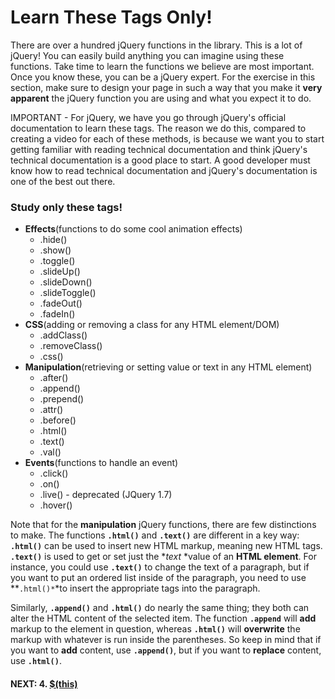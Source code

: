 # Learn These Tags Only!

There are over a hundred jQuery functions in the library. This is a lot of jQuery! You can easily build anything you can imagine using these functions. Take time to learn the functions we believe are most important. Once you know these, you can be a jQuery expert. For the exercise in this section, make sure to design your page in such a way that you make it **very apparent** the jQuery function you are using and what you expect it to do.

IMPORTANT - For jQuery, we have you go through jQuery's official documentation to learn these tags.  The reason we do this, compared to creating a video for each of these methods, is because we want you to start getting familiar with reading technical documentation and think jQuery's technical documentation is a good place to start. A good developer must know how to read technical documentation and jQuery's documentation is one of the best out there.

### Study only these tags!

* **Effects**(functions to do some cool animation effects)
  - .hide()
  - .show()
  - .toggle()
  - .slideUp()
  - .slideDown()
  - .slideToggle()
  - .fadeOut()
  - .fadeIn()
* **CSS**(adding or removing a class for any HTML element/DOM)
  - .addClass()
  - .removeClass()
  - .css()
* **Manipulation**(retrieving or setting value or text in any HTML element)
  - .after()
  - .append()
  - .prepend()
  - .attr()
  - .before()
  - .html()
  - .text()
  - .val()
* **Events**(functions to handle an event)
  - .click()
  - .on()
  - .live() - deprecated (JQuery 1.7)
  - .hover()

Note that for the **manipulation** jQuery functions, there are few distinctions to make. The functions **`.html()`** and **`.text()`** are different in a key way: **`.html()`** can be used to insert new HTML markup, meaning new HTML tags. **`.text()`** is used to get or set just the **text* *value of an **HTML element**. For instance, you could use **`.text()`** to change the text of a paragraph, but if you want to put an ordered list inside of the paragraph, you need to use **`.html()*`*to insert the appropriate tags into the paragraph.

Similarly, **`.append()`** and **`.html()`** do nearly the same thing; they both can alter the HTML content of the selected item. The function **`.append`** will **add** markup to the element in question, whereas **`.html()`** will **overwrite** the markup with whatever is run inside the parentheses. So keep in mind that if you want to **add** content, use **`.append()`**, but if you want to **replace** content, use **`.html()`**.

#### NEXT: 4. [$(this)](./this.md)
